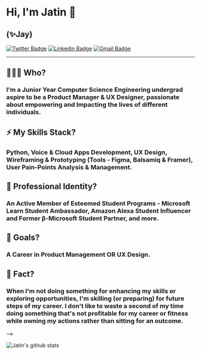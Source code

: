 # Hi, I'm Jatin 👋

## (✨Jay)
[![Twitter Badge](https://img.shields.io/badge/-@Jpandya26-1ca0f1?style=flat-square&labelColor=1ca0f1&logo=twitter&logoColor=white&link=https://twitter.com/Jpandya26)](https://twitter.com/Jpandya26) [![Linkedin Badge](https://img.shields.io/badge/-JatinPandya-blue?style=flat-square&logo=Linkedin&logoColor=white&link=https://www.linkedin.com/in/jatinjpnd268/)](https://www.linkedin.com/in/jatinjpnd268/)
[![Gmail Badge](https://img.shields.io/badge/-jatinjpnd268@gmail.com-c14438?style=flat-square&logo=Gmail&logoColor=white&link=mailto:jatinjpnd268@gmail.com)](mailto:jatinjpnd268@gmail.com)

---

## 🧑🏻‍💼 Who?
### I'm a Junior Year Computer Science Engineering undergrad aspire to be a Product Manager & UX Designer, passionate about empowering and Impacting the lives of different individuals.

## ⚡ My Skills Stack?
### Python, Voice & Cloud Apps Development, UX Design, Wireframing & Prototyping (Tools - Figma, Balsamiq & Framer), User Pain-Points Analysis & Management. 

## 🌱 Professional Identity?
### An Active Member of Esteemed Student Programs - Microsoft Learn Student Ambassador, Amazon Alexa Student Influencer and Former β-Microsoft Student Partner, and more.

## 🤔 Goals?
### A Career in Product Management OR UX Design.

## 🤖 Fact? 
### When I'm not doing something for enhancing my skills or exploring opportunities, I'm skilling (or preparing) for future steps of my career. I don't like to waste a second of my time doing something that's not profitable for my career or fitness while owning my actions rather than sitting for an outcome.
--> 

![Jatin's github stats](https://github-readme-stats.vercel.app/api?username=Jatinpandya26&show_icons=true)
